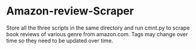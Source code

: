 # Amazon-review-Scraper
Store all the three scripts in the same directory and run cmnt.py to scrape book reviews of various genre from amazon.com.
Tags may change over time so they need to be updated over time.

